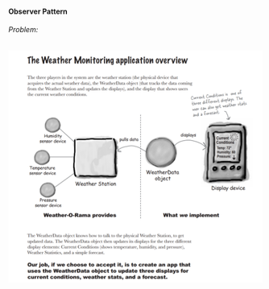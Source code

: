 #### Observer Pattern

###### Problem: 
![alt text](https://github.com/ivanspasov99/DesignPatterns/blob/master/Patterns/II/assets/ObserverTask.png)